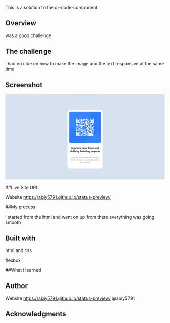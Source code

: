 This is a solution to the qr-code-component

## Overview

was a good challenge

## The challenge

i had no clue on how to make the image and the text responsive at the same time

## Screenshot

![ScreenShot](Screenshot.png)

##Live Site URL

Website https://abiy5791.github.io/status-preview/

##My process

i started from the html and went on up from there everything was going smooth

## Built with

html and css

flexbox

##What i learned

## Author

Website https://abiy5791.github.io/status-preview/ @abiy5791

## Acknowledgments
